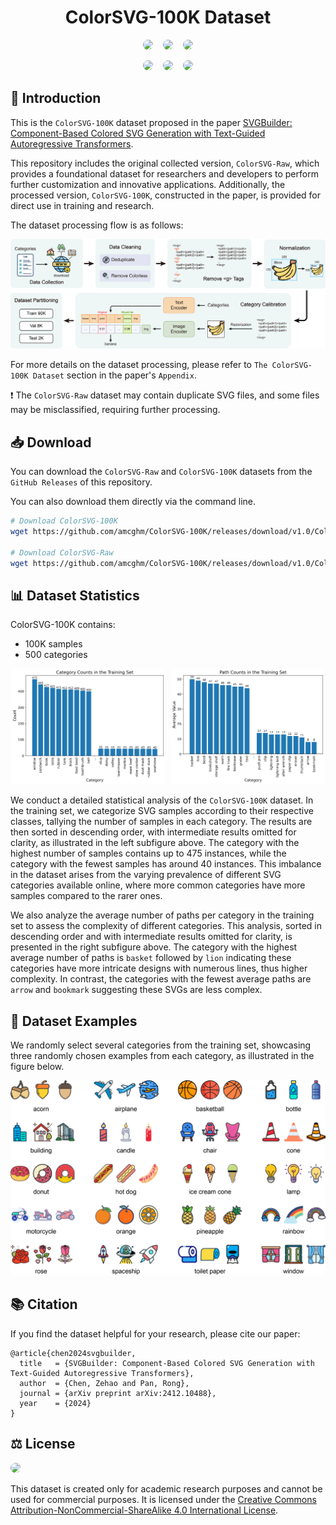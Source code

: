 <h1 align="center">ColorSVG-100K Dataset</h1>

<p align="center">
    <a href="https://arxiv.org/abs/2412.10488"><img src="https://img.shields.io/badge/AAAI_2025-Paper-4285F4?style=for-the-badge&logoColor=white" style="border-radius: 10px;"></a>
    &nbsp;&nbsp;
    <a href="https://arxiv.org/abs/2412.10488"><img src="https://img.shields.io/badge/Arxiv-2412.10488-A52C25?style=for-the-badge&logo=arxiv&logoColor=white" style="border-radius: 10px;"></a>
    &nbsp;&nbsp;
    <a href="https://svgbuilder.github.io"><img src="https://img.shields.io/badge/Website-Project-2962FF?style=for-the-badge&logoColor=white" style="border-radius: 10px;"></a>
</p>

<p align="center">
    <img src="https://img.shields.io/badge/Task-SVG-6d4aff?style=for-the-badge&logo=task&logoColor=white" style="border-radius: 10px;">
    &nbsp;&nbsp;
    <img src="https://img.shields.io/badge/Dataset-ColorSVG--100K-FF5722?style=for-the-badge&logo=databricks&logoColor=white" style="border-radius: 10px;">
    &nbsp;&nbsp;
    <a href="http://creativecommons.org/licenses/by-nc-sa/4.0"><img src="https://img.shields.io/badge/License-CC_BY--SA_4.0-009CAB?style=for-the-badge&logo=book&logoColor=white" style="border-radius: 10px;"></a>
</p>

## 📝 Introduction

This is the `ColorSVG-100K` dataset proposed in the paper [SVGBuilder: Component-Based Colored SVG Generation with Text-Guided Autoregressive Transformers](https://arxiv.org/abs/2412.10488).

This repository includes the original collected version, `ColorSVG-Raw`, which provides a foundational dataset for researchers and developers to perform further customization and innovative applications. Additionally, the processed version, `ColorSVG-100K`, constructed in the paper, is provided for direct use in training and research.

The dataset processing flow is as follows:

![Dataset Process](assets/build_dataset_process.jpg)

For more details on the dataset processing, please refer to `The ColorSVG-100K Dataset` section in the paper's `Appendix`.

❗️ The `ColorSVG-Raw` dataset may contain duplicate SVG files, and some files may be misclassified, requiring further processing.

## 📥 Download

You can download the `ColorSVG-Raw` and `ColorSVG-100K` datasets from the `GitHub Releases` of this repository.

You can also download them directly via the command line.

```bash
# Download ColorSVG-100K
wget https://github.com/amcghm/ColorSVG-100K/releases/download/v1.0/ColorSVG-100K.zip

# Download ColorSVG-Raw
wget https://github.com/amcghm/ColorSVG-100K/releases/download/v1.0/ColorSVG-Raw.zip
```

## 📊 Dataset Statistics

ColorSVG-100K contains:
- 100K samples
- 500 categories

<p align="center">
    <img src="assets/category_counts_in_the_training_set.jpg" width="49%" style="margin-right: 1%;"/>
    <img src="assets/path_counts_in_the_training_set.jpg" width="49%"/>
</p>

We conduct a detailed statistical analysis of the `ColorSVG-100K` dataset. In the training set, we categorize SVG samples according to their respective classes, tallying the number of samples in each category. The results are then sorted in descending order, with intermediate results omitted for clarity, as illustrated in the left subfigure above. The category with the highest number of samples contains up to 475 instances, while the category with the fewest samples has around 40 instances. This imbalance in the dataset arises from the varying prevalence of different SVG categories available online, where more common categories have more samples compared to the rarer ones.

We also analyze the average number of paths per category in the training set to assess the complexity of different categories. This analysis, sorted in descending order and with intermediate results omitted for clarity, is presented in the right subfigure above. The category with the highest average number of paths is `basket` followed by `lion` indicating these categories have more intricate designs with numerous lines, thus higher complexity. In contrast, the categories with the fewest average paths are `arrow` and `bookmark` suggesting these SVGs are less complex.

## 🎨 Dataset Examples

We randomly select several categories from the training set, showcasing three randomly chosen examples from each category, as illustrated in the figure below.

![Dataset Examples](assets/dataset_examples.jpg)

## 📚 Citation

If you find the dataset helpful for your research, please cite our paper:

```
@article{chen2024svgbuilder,
  title   = {SVGBuilder: Component-Based Colored SVG Generation with Text-Guided Autoregressive Transformers},
  author  = {Chen, Zehao and Pan, Rong},
  journal = {arXiv preprint arXiv:2412.10488},
  year    = {2024}
}
```

## ⚖️ License

<a href="http://creativecommons.org/licenses/by-nc-sa/4.0"><img src="https://img.shields.io/badge/License-CC_BY--SA_4.0-009CAB?style=for-the-badge&logo=book&logoColor=white" style="border-radius: 10px;"></a>

This dataset is created only for academic research purposes and cannot be used for commercial purposes. It is licensed under the [Creative Commons Attribution-NonCommercial-ShareAlike 4.0 International License](http://creativecommons.org/licenses/by-nc-sa/4.0).